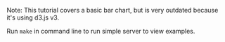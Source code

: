 Note: This tutorial covers a basic bar chart, but is very outdated because it's
using d3.js v3.

Run `make` in command line to run simple server to view examples.
